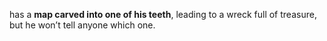 has a **map carved into one of his teeth**, leading to a wreck full of treasure, but he won’t tell anyone which one.